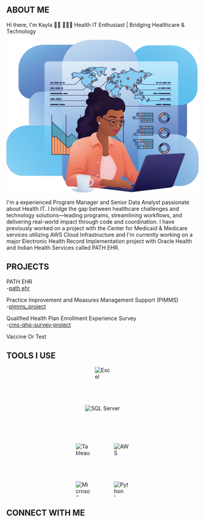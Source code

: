 ## ABOUT ME
Hi there, I'm Kayla 👋🏿 👩🏿‍💻 Health IT Enthusiast | Bridging Healthcare & Technology 
<p align="center">
  <img src="Shutterstock_2603055635-2.png" width="700" height="400"/>
</p>
I'm a experienced Program Manager and Senior Data Analyst passionate about Health IT. I bridge the gap between healthcare challenges and technology solutions—leading programs, streamlining workflows, and delivering real-world impact through code and coordination. I have previously worked on a project with the Center for Medicaid & Medicare services utilizing AWS Cloud Infrastructure and I'm currently working on a major Electronic Health Record Implementation project with Oracle Health and Indian Health Services called PATH EHR.

## PROJECTS
PATH EHR  
  -[path ehr](https://github.com/kreid191814/path-ehr-)

Practice Improvement and Measures Management Support (PIMMS)  
  -[pimms_project](https://github.com/kreid191814/pimms_project)

Qualified Health Plan Enrollment Experience Survey  
  -[cms-qhp-survey-project](https://github.com/kreid191814/cms-qhp-survey-project)

Vaccine Or Test


## TOOLS I USE

<div style="display: flex; justify-content: center; gap: 60px; flex-wrap: wrap; max-width: 180px; margin: auto;">
  <img src="https://img.icons8.com/color/48/microsoft-excel-2019--v1.png" alt="Excel" width="40" height="40" />
  <img src="https://img.shields.io/badge/SQL_Server-CC2927?style=for-the-badge&logo=microsoftsqlserver&logoColor=white" alt="SQL Server" height="40" />
  
  <img src="https://img.icons8.com/color/48/tableau-software.png" alt="Tableau" width="40" height="40" />
  <img src="https://img.icons8.com/color/48/amazon-web-services.png" alt="AWS" width="40" height="40" />
  
  <img src="https://img.icons8.com/color/48/microsoft-office-2019.png" alt="Microsoft Office" width="40" height="40" />
  <img src="https://cdn.jsdelivr.net/gh/devicons/devicon/icons/python/python-original.svg" alt="Python Logo" width="40" height="40" />
</div>

## CONNECT WITH ME














<!--





-->
